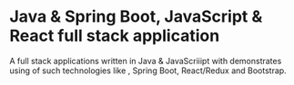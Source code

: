 # Java & Spring Boot, JavaScript & React full stack application

A full stack applications written in Java & JavaScriiipt with demonstrates using of such technologies like , Spring Boot, React/Redux and Bootstrap.
